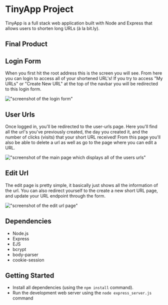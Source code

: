 # TinyApp Project

TinyApp is a full stack web application built with Node and Express that allows users to shorten long URLs (à la bit.ly).

## Final Product

## Login Form
When you first hit the root address this is the screen you will see. From here you can login to access all of your shortened URL's! If you try to access "My URLs" or "Create New URL" at the top of the navbar you will be redirected to this login form.

!["screenshot of the login form"](https://github.com/jeffreycao1998/LHL-Assignments/blob/master/w3/tinyapp/docs/login.png?raw=true)
## User Urls
Once logged in, you'll be redirected to the user-urls page. Here you'll find all the url's you've previously created, the day you created it, and the number of clicks (visits) that your short URL received! From this page you'll also be able to delete a url as well as go to the page where you can edit a URL.

!["screenshot of the main page which displays all of the users urls"](https://github.com/jeffreycao1998/LHL-Assignments/blob/master/w3/tinyapp/docs/user-urls.png?raw=true)
## Edit Url
The edit page is pretty simple, it basically just shows all the information of the url. You can also redirect yourself to the create a new short URL page, and update your URL endpoint through the form.

!["screenshot of the edit url page"](https://github.com/jeffreycao1998/LHL-Assignments/blob/master/w3/tinyapp/docs/edit.png?raw=true)

## Dependencies

- Node.js
- Express
- EJS
- bcrypt
- body-parser
- cookie-session

## Getting Started

- Install all dependencies (using the `npm install` command).
- Run the development web server using the `node express_server.js` command
